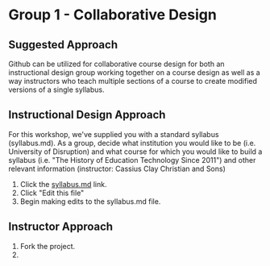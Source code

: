 # Group 1 - Collaborative Design

## Suggested Approach

Github can be utilized for collaborative course design for both an instructional design group working together on a course design as well as a way instructors who teach multiple sections of a course to create modified versions of a single syllabus.

## Instructional Design Approach
For this workshop, we've supplied you with a standard syllabus (syllabus.md). As a group, decide what institution you would like to be (i.e. University of Disruption) and what course for which you would like to build a syllabus (i.e. "The History of Education Technology Since 2011") and other relevant information (instructor: Cassius Clay Christian and Sons)

1. Click the [syllabus.md](https://github.com/oudiglearn/olcinnovate-github/blob/master/Group%201%20-%20Collaborative%20Design/SYLLABUS.md) link.
2. Click "Edit this file"
3. Begin making edits to the syllabus.md file.  


## Instructor Approach
1. Fork the project.
2. 
